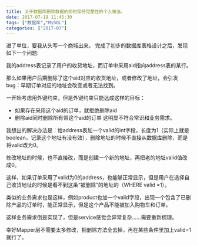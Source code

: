 ```yaml
---
title: 关于数据库删除数据的同时保持完整性的个人做法。
date: 2017-07-19 11:45:30
tags: ["数据库","MySQL"]
categories: ["2017-07"]
---
```

进了单位，要我从头写一个商城出来。
完成了初步的数据库表格设计之后，发现如下一个问题:

我的address表记录了用户的收货地址，而订单中采用aid指向address表的某行。

那么如果用户后期删除了这个aid对应的收货地址，或者修改了地址，会引发bug：早期订单对应的地址会改变或者无法找到。

一开始考虑用外键约束，但是外键约束只能达成这样的目标：

- 如果存在采用这个aid的订单，就拒绝删除aid
- 删除aid同时删除所有带这个aid的订单
这明显不符合常识和业务需求。

我想出的解决办法是：给address表加一个valid的int字段，长度为1（实际上就是boolean，记录这个地址有没有效），删除地址的时候不直接从数据库删除，而是将valid改为0。

修改地址的时候，也不直接改，而是创建一个新的地址，再把老的地址valid值改成0。

这样，如果订单采用了valid为0的address，也能够正常显示，但是用户在选择自己收货地址的时候是看不到这条“被删除”的地址的（WHERE valid =1）。

类似的业务需求也是这样，例如product也加一个valid字段，出现一个包含了已删除产品的订单时，能正常显示，但是这个产品不能被加入购物车和订单。

这样业务需求倒是实现了，但是service感觉会异常复杂……需要重新梳理。

幸好Mapper层不需要太多修改，把删除方法全去掉，再在某些条件里加上valid=1就行了。